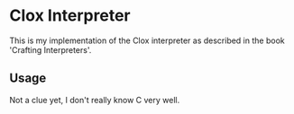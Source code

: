# Clox Interpreter

This is my implementation of the Clox interpreter as described in the book 'Crafting Interpreters'.

## Usage

Not a clue yet, I don't really know C very well.